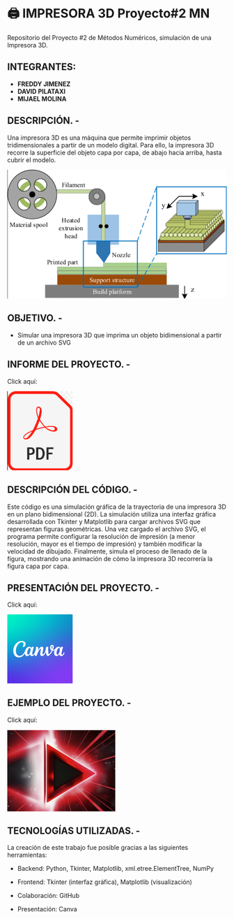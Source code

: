 # ️🖨️ IMPRESORA 3D Proyecto#2 MN

Repositorio del Proyecto #2 de Métodos Numéricos, simulación de una Impresora 3D.

## INTEGRANTES: 

- **FREDDY JIMENEZ**
- **DAVID PILATAXI**
- **MIJAEL MOLINA**

## DESCRIPCIÓN. -

Una impresora 3D es una máquina que permite imprimir objetos tridimensionales a partir de un modelo digital. Para ello, la impresora 3D recorre la superficie del objeto capa por capa, de abajo hacia arriba, hasta cubrir el modelo.

![Grafica_De_Impresora_3D](Img/imagen1.png)

## OBJETIVO. -

- Simular una impresora 3D que imprima un objeto bidimensional a partir de un archivo SVG

## INFORME DEL PROYECTO. -

Click aquí:

<a href="https://github.com/DavidPilataxi/Impresora3D-Proyecto2MN/blob/main/Informe/Informe.ipynb">
 <img src="Img/imagen2.png" alt="Haz clic para ver el informe" width="150">
</a>

## DESCRIPCIÓN DEL CÓDIGO. -

Este código es una simulación gráfica de la trayectoria de una impresora 3D en un plano bidimensional (2D). La simulación utiliza una interfaz gráfica desarrollada con Tkinter y Matplotlib para cargar archivos SVG que representan figuras geométricas. Una vez cargado el archivo SVG, el programa permite configurar la resolución de impresión (a menor resolución, mayor es el tiempo de impresión) y también modificar la velocidad de dibujado. Finalmente, simula el proceso de llenado de la figura, mostrando una animación de cómo la impresora 3D recorrería la figura capa por capa.

## PRESENTACIÓN DEL PROYECTO. -

Click aquí:

<a href="https://www.canva.com/design/DAGepYhLh4Y/OibZ2Oer9v-EyWLqdq-puQ/edit">
 <img src="Img/imagen4.png" alt="Haz clic para abrir Canva" width="150">
</a>

## EJEMPLO DEL PROYECTO. -

Click aquí:

[![Haz clic para ver el video](Img/imagen3.png)](Video_Ejemplo.mp4)

## TECNOLOGÍAS UTILIZADAS. -

La creación de este trabajo fue posible gracias a las siguientes herramientas: 

- Backend: Python, Tkinter, Matplotlib, xml.etree.ElementTree, NumPy

- Frontend: Tkinter (interfaz gráfica), Matplotlib (visualización)

- Colaboración: GitHub

- Presentación: Canva